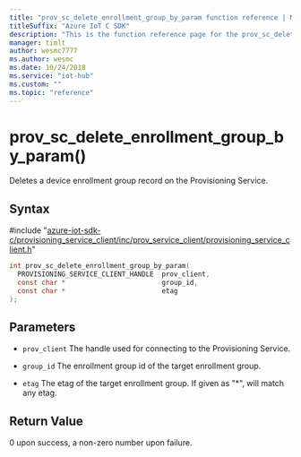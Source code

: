 ```yaml
---                             
title: "prov_sc_delete_enrollment_group_by_param function reference | Microsoft Docs" 
titleSuffix: "Azure IoT C SDK"            
description: "This is the function reference page for the prov_sc_delete_enrollment_group_by_param() function in the Azure IoT C SDK. This SDK is used with Azure IoT Hub and Azure IoT Hub Device Provisioning Service"            
manager: timlt                 
author: wesmc7777              
ms.author: wesmc               
ms.date: 10/24/2018                    
ms.service: "iot-hub"             
ms.custom: ""                
ms.topic: "reference"        
---                            
```


# prov_sc_delete_enrollment_group_by_param()

Deletes a device enrollment group record on the Provisioning Service.

## Syntax

\#include "[azure-iot-sdk-c/provisioning_service_client/inc/prov_service_client/provisioning_service_client.h](../provisioning-service-client-h.md)"  
```C
int prov_sc_delete_enrollment_group_by_param(
  PROVISIONING_SERVICE_CLIENT_HANDLE  prov_client,
  const char *                        group_id,
  const char *                        etag
);
```

## Parameters
* `prov_client` The handle used for connecting to the Provisioning Service. 

* `group_id` The enrollment group id of the target enrollment group. 

* `etag` The etag of the target enrollment group. If given as "*", will match any etag.

## Return Value
0 upon success, a non-zero number upon failure.

